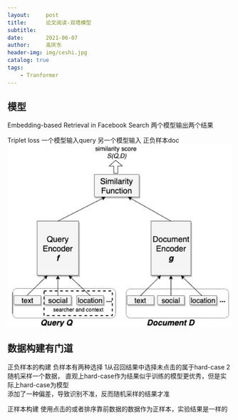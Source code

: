 ```yaml
---
layout:     post
title:      论文阅读-双塔模型
subtitle:   
date:       2021-06-07
author:     高庆东
header-img: img/ceshi.jpg
catalog: true
tags:
    - Tranformer
---
```


## 模型
Embedding-based Retrieval in Facebook Search 
两个模型输出两个结果

Triplet loss
一个模型输入query 另一个模型输入 正负样本doc  
![双塔](/img/20230313/shuangta.jpg) 
## 数据构建有门道

正负样本的构建
负样本有两种选择 1从召回结果中选择未点击的属于hard-case 2随机采样一个数据，
直观上hard-case作为结果似乎训练的模型更优秀，但是实际上hard-case为模型  
添加了一种偏差，导致识别不准，反而随机采样的结果才准

正样本构建
使用点击的或者排序靠前数据的数据作为正样本，实验结果是一样的



